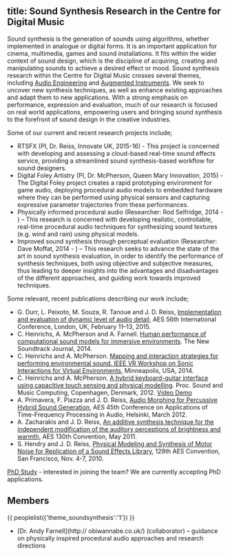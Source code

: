 title: Sound Synthesis Research in the Centre for Digital Music
-------------------

Sound synthesis is the generation of sounds using algorithms, whether implemented in analogue or digital forms. It is an important application for cinema, multimedia, games and sound installations. It fits within the wider context of sound design, which is the discipline of acquiring, creating and manipulating sounds to achieve a desired effect or mood.
Sound synthesis research within the Centre for Digital Music crosses several themes, including [Audio Engineering](http://c4dm.eecs.qmul.ac.uk/audioengineering.html) and [Augmented Instruments](http://www.eecs.qmul.ac.uk/~andrewm/). We seek to uncover new synthesis techniques, as well as enhance existing approaches and adapt them to new applications. With a strong emphasis on performance, expression and evaluation, much of our research is focused on real world applications, empowering users and bringing sound synthesis to the forefront of sound design in the creative industries.

Some of our current and recent research projects include;

* RTSFX (PI, Dr. Reiss, Innovate UK, 2015-16) - This project is concerned with developing and assessing a cloud-based real-time sound effects service, providing a streamlined sound synthesis-based workflow for sound designers. 
* Digital Foley Artistry (PI, Dr. McPherson, Queen Mary Innovation, 2015) - The Digital Foley project creates a rapid prototyping environment for game audio, deploying procedural audio models to embedded hardware where they can be performed using physical sensors and capturing expressive parameter trajectories from these performances. 
* Physically informed procedural audio (Researcher: Rod Selfridge, 2014 - ) – This research is concerned with developing realistic, controllable, real-time procedural audio techniques for synthesizing sound textures (e.g. wind and rain) using physical models.
* Improved sound synthesis through perceptual evaluation (Researcher: Dave Moffat, 2014 - ) – This research seeks to advance the state of the art in sound synthesis evaluation, in order to identify the performance of synthesis techniques, both using objective and subjective measures, thus leading to deeper insights into the advantages and disadvantages of the different approaches, and guiding work towards improved techniques.

Some relevant, recent publications describing our work include;

* G. Durr, L. Peixoto, M. Souza, R. Tanoue and J. D. Reiss, [Implementation and evaluation of dynamic level of audio detail](http://www.eecs.qmul.ac.uk/~josh/documents/2015/Durr%20et%20al%20-%20AES56%20-%202015.pdf), AES 56th International Conference, London, UK, February 11–13, 2015.
* C. Heinrichs, A. McPherson and A. Farnell. [Human performance of computational sound models for immersive environments](http://www.eecs.qmul.ac.uk/~andrewm/heinrichs-mcpherson-farnell-tns.pdf). The New Soundtrack Journal, 2014. 
* C. Heinrichs and A. McPherson. [Mapping and interaction strategies for performing environmental sound. IEEE VR Workshop on Sonic Interactions for Virtual Environments](http://www.eecs.qmul.ac.uk/~andrewm/heinrichs-mcpherson-sive.pdf), Minneapolis, USA, 2014. 
* C. Heinrichs and A. McPherson. [A hybrid keyboard-guitar interface using capacitive touch sensing and physical modelling](http://www.smcnetwork.org/system/files/smc2012-176.pdf). Proc. Sound and Music Computing, Copenhagen, Denmark, 2012. [Video Demo](https://vimeo.com/42470692)
* A. Primavera, F. Piazza and J. D. Reiss, [Audio Morphing for Percussive Hybrid Sound Generation](http://www.eecs.qmul.ac.uk/~josh/documents/PrimaveraReiss-AudioMorphing.pdf), AES 45th Conference on Applications of Time-Frequency Processing in Audio, Helsinki, March 2012.
* A. Zacharakis and J. D. Reiss, [An additive synthesis technique for the independent modification of the auditory perceptions of brightness and warmth](http://www.eecs.qmul.ac.uk/~josh/documents/ZacharakisReiss-2011-AES130.pdf), AES 130th Convention, May 2011.
* S. Hendry and J. D. Reiss, [Physical Modeling and Synthesis of Motor Noise for Replication of a Sound Effects Library](http://www.eecs.qmul.ac.uk/~josh/documents/HendryReiss-AES129.pdf), 129th AES Convention, San Francisco, Nov. 4-7, 2010.


[PhD Study](study.html) - interested in joining the team? We are currently accepting PhD applications.

Members
-------------

{{ peoplelist({'theme_soundsynthesis':'1'}) }}

* [Dr. Andy Farnell](http:// obiwannabe.co.uk/) (collaborator) – guidance on physically inspired procedural audio approaches and research directions
